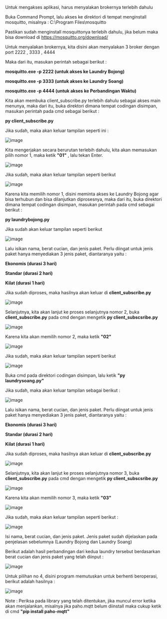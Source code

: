 Untuk mengakses aplikasi, harus menyalakan brokernya terlebih dahulu

Buka Command Prompt, lalu akses ke direktori di tempat menginstall mosquitto, misalnya : C:\Program Files\mosquitto

Pastikan sudah menginstall mosquittonya terlebih dahulu, jika belum maka bisa download di https://mosquitto.org/download/ 

Untuk menyalakan brokernya, kita disini akan menyalakan 3 broker dengan port 2222 , 3333 , 4444 

Maka dari itu, masukan perintah sebagai berikut : 

**mosquitto.exe -p 2222 (untuk akses ke Laundry Bojong)**

**mosquitto.exe -p 3333 (untuk akses ke Laundry Soang)**

**mosquitto.exe -p 4444 (untuk akses ke Perbandingan Waktu)**

Kita akan membuka client_subscribe.py terlebih dahulu sebagai akses main menunya, maka dari itu, buka direktori dimana tempat codingan disimpan, masukan perintah pada cmd sebagai berikut : 

**py client_subscribe.py**

Jika sudah, maka akan keluar tampilan seperti ini : 

![image](https://user-images.githubusercontent.com/62027487/123367252-d2536b80-d5a3-11eb-82a5-d091cb88cc7a.png)

Kita mengerjakan secara berurutan terlebih dahulu, kita akan memasukan pilih nomor 1, maka ketik **"01"** , lalu tekan Enter.

![image](https://user-images.githubusercontent.com/62027487/123367321-f2832a80-d5a3-11eb-8879-e5d7fad0f53e.png)

Jika sudah, maka akan keluar tampilan seperti berikut 

![image](https://user-images.githubusercontent.com/62027487/123367408-16467080-d5a4-11eb-887d-97742a01b602.png)

Karena kita memilih nomor 1, disini meminta akses ke Laundry Bojong agar bisa terhubun dan bisa dilanjutkan diprosesnya, maka dari itu, buka direktori dimana tempat codingan disimpan, masukan perintah pada cmd sebagai berikut : 

**py laundrybojong.py**

Jika sudah akan keluar tampilan seperti berikut 

![image](https://user-images.githubusercontent.com/62027487/123367630-7b01cb00-d5a4-11eb-8319-d9d58e6b1cd6.png)

Lalu isikan nama, berat cucian, dan jenis paket. Perlu diingat untuk jenis paket hanya menyediakan 3 jenis paket, diantaranya yaitu : 

**Ekonomis (durasi 3 hari)** 

**Standar (durasi 2 hari)** 

**Kilat (durasi 1 hari)**

Jika sudah diproses, maka hasilnya akan keluar di **client_subscribe.py**

![image](https://user-images.githubusercontent.com/62027487/123367859-ec417e00-d5a4-11eb-87fb-3ce0e64cf7cb.png)



Selanjutnya, kita akan lanjut ke proses selanjutnya nomor 2, buka **client_subscribe.py** pada cmd dengan mengetik **py client_subscsribe.py**

![image](https://user-images.githubusercontent.com/62027487/123367252-d2536b80-d5a3-11eb-82a5-d091cb88cc7a.png)


Karena kita akan memilih nomor 2, maka ketik **"02"**

![image](https://user-images.githubusercontent.com/62027487/123368096-5a864080-d5a5-11eb-9b81-59a4885cf1cd.png)


Jika sudah, maka akan keluar tampilan seperti berikut

![image](https://user-images.githubusercontent.com/62027487/123368173-8275a400-d5a5-11eb-8e8c-ed7c1880f012.png)

Buka cmd pada direktori codingan disimpan, lalu ketik **"py laundrysoang.py"**

Jika sudah, maka akan keluar tampilan sebagai berikut : 

![image](https://user-images.githubusercontent.com/62027487/123368866-cfa64580-d5a6-11eb-860f-b8047204420e.png)

Lalu isikan nama, berat cucian, dan jenis paket. Perlu diingat untuk jenis paket hanya menyediakan 3 jenis paket, diantaranya yaitu : 

**Ekonomis (durasi 3 hari)** 

**Standar (durasi 2 hari)** 

**Kilat (durasi 1 hari)**

Jika sudah diproses, maka hasilnya akan keluar di **client_subscribe.py**

![image](https://user-images.githubusercontent.com/62027487/123368949-f4022200-d5a6-11eb-920d-787e1700f536.png)


Selanjutnya, kita akan lanjut ke proses selanjutnya nomor 3, buka **client_subscribe.py** pada cmd dengan mengetik **py client_subscsribe.py**

![image](https://user-images.githubusercontent.com/62027487/123367252-d2536b80-d5a3-11eb-82a5-d091cb88cc7a.png)

Karena kita akan memilih nomor 3, maka ketik **"03"**

![image](https://user-images.githubusercontent.com/62027487/123383146-05eebf80-d5bd-11eb-9b51-e3433df88ffa.png)

Jika sudah, maka akan keluar tampilan seperti berikut :

![image](https://user-images.githubusercontent.com/62027487/123383249-2880d880-d5bd-11eb-8fb7-46f7023c5642.png)

Isi nama, berat cucian, dan jenis paket. Jenis paket sudah dijelaskan pada penjelasan sebelumnya (Laundry Bojong dan Laundry Soang)

Berikut adalah hasil perbandingan dari kedua laundry tersebut berdasarkan berat cucian dan jenis paket yang telah diinput : 

![image](https://user-images.githubusercontent.com/62027487/123383472-67af2980-d5bd-11eb-8c2c-93f097cdab46.png)


Untuk pilihan no 4, disini program memutuskan untuk berhenti beroperasi, berikut adalah hasilnya : 

![image](https://user-images.githubusercontent.com/62027487/123383594-93caaa80-d5bd-11eb-86c0-75a81be6ca34.png)

Note : Periksa pada library yang telah ditentukan, jika muncul error ketika akan menjalankan, misalnya jika paho.mqtt belum diinstall maka cukup ketik di cmd **"pip install paho-mqtt"**



























